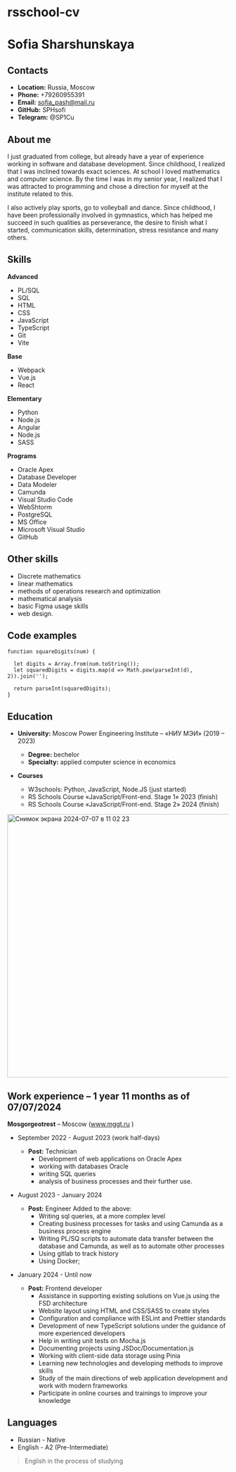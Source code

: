 # rsschool-cv

# Sofia Sharshunskaya 

## Contacts

* **Location:** Russia, Moscow
* **Phone:** +79260955391
* **Email:** sofia_pash@mail.ru
* **GitHub:** SPHsofi
* **Telegram:** @SP1Cu

## About me

I just graduated from college, but already have a year of experience working in software and database development. Since childhood, I realized that I was inclined towards exact sciences. At school I loved mathematics and computer science. By the time I was in my senior year, I realized that I was attracted to programming and chose a direction for myself at the institute related to this.

I also actively play sports, go to volleyball and dance. Since childhood, I have been professionally involved in gymnastics, which has helped me succeed in such qualities as perseverance, the desire to finish what I started, communication skills, determination, stress resistance and many others.

## Skills

**Advanced**
 * PL/SQL
 * SQL
 * HTML
 * CSS
 * JavaScript
 * TypeScript
 * Git
 * Vite

**Base**
 * Webpack
 * Vue.js
 * React

**Elementary**

* Python
* Node.js
* Angular
* Node.js
* SASS
  
**Programs** 

* Oracle Apex 
* Database Developer
* Data Modeler
* Camunda
* Visual Studio Code
* WebShtorm
* PostgreSQL
* MS Office
* Microsoft Visual Studio
* GitHub

## Other skills

* Discrete mathematics
* linear mathematics
* methods of operations research and optimization
* mathematical analysis
* basic Figma usage skills
* web design.

## Code examples
```
function squareDigits(num) {
  
  let digits = Array.from(num.toString());
  let squaredDigits = digits.map(d => Math.pow(parseInt(d), 2)).join('');

  return parseInt(squaredDigits);
}
```
## Education

* **University:** Moscow Power Engineering Institute – «НИУ МЭИ» (2019 – 2023)
  * **Degree:** bechelor
  * **Specialty:** applied computer science in economics

* **Courses**
  * W3schools: Python, JavaScript, Node.JS (just started)
  * RS Schools Course «JavaScript/Front-end. Stage 1» 2023 (finish)
  * RS Schools Course «JavaScript/Front-end. Stage 2» 2024 (finish)
<img width="598" alt="Снимок экрана 2024-07-07 в 11 02 23" src="https://github.com/SPHsofi/rsschool-cv/assets/109211098/7c7b952f-f2c6-4ec7-a4de-d7e7e96af990">
 
## Work experience – 1 year 11 months as of 07/07/2024

**Mosgorgeotrest** – Moscow (www.mggt.ru )

  * September 2022 - August 2023 (work half-days)
    * **Post:** Technician
      * Development of web applications on Oracle Apex
      * working with databases Oracle
      * writing SQL queries
      * analysis of business processes and their further use.

  * August 2023 - January 2024
    * **Post:** Engineer Added to the above:
      * Writing sql queries, at a more complex level
      * Creating business processes for tasks and using Camunda as a business process engine
      * Writing PL/SQ scripts to automate data transfer between the database and Camunda, as well as to automate other processes
      *  Using gitlab to track history
      *  Using Docker;
  
  * January 2024 - Until now
    * **Post:** Frontend developer
      * Assistance in supporting existing solutions on Vue.js using the FSD architecture
      * Website layout using HTML and CSS/SASS to create styles
      * Configuration and compliance with ESLint and Prettier standards
      * Development of new TypeScript solutions under the guidance of more experienced developers
      * Help in writing unit tests on Mocha.js
      * Documenting projects using JSDoc/Documentation.js
      * Working with client-side data storage using Pinia
      * Learning new technologies and developing methods to improve skills
      * Study of the main directions of web application development and work with modern frameworks
      * Participate in online courses and trainings to improve your knowledge

## Languages

* Russian - Native
* English - A2 (Pre-Intermediate)
> English in the process of studying
